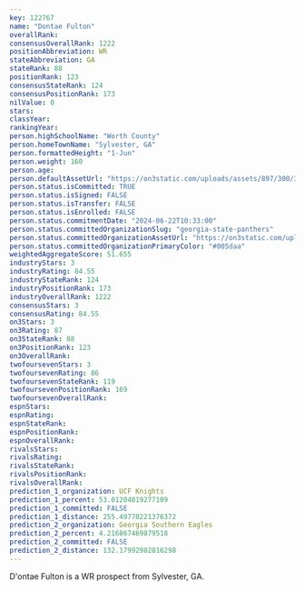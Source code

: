 ```yaml
---
key: 122767
name: "Dontae Fulton"
overallRank: 
consensusOverallRank: 1222
positionAbbreviation: WR
stateAbbreviation: GA
stateRank: 88
positionRank: 123
consensusStateRank: 124
consensusPositionRank: 173
nilValue: 0
stars: 
classYear: 
rankingYear: 
person.highSchoolName: "Worth County"
person.homeTownName: "Sylvester, GA"
person.formattedHeight: "1-Jun"
person.weight: 160
person.age: 
person.defaultAssetUrl: "https://on3static.com/uploads/assets/897/300/300897.png"
person.status.isCommitted: TRUE
person.status.isSigned: FALSE
person.status.isTransfer: FALSE
person.status.isEnrolled: FALSE
person.status.commitmentDate: "2024-06-22T10:33:00"
person.status.committedOrganizationSlug: "georgia-state-panthers"
person.status.committedOrganizationAssetUrl: "https://on3static.com/uploads/assets/951/149/149951.svg"
person.status.committedOrganizationPrimaryColor: "#005daa"
weightedAggregateScore: 51.655
industryStars: 3
industryRating: 84.55
industryStateRank: 124
industryPositionRank: 173
industryOverallRank: 1222
consensusStars: 3
consensusRating: 84.55
on3Stars: 3
on3Rating: 87
on3StateRank: 88
on3PositionRank: 123
on3OverallRank: 
twofoursevenStars: 3
twofoursevenRating: 86
twofoursevenStateRank: 119
twofoursevenPositionRank: 169
twofoursevenOverallRank: 
espnStars: 
espnRating: 
espnStateRank: 
espnPositionRank: 
espnOverallRank: 
rivalsStars: 
rivalsRating: 
rivalsStateRank: 
rivalsPositionRank: 
rivalsOverallRank: 
prediction_1_organization: UCF Knights
prediction_1_percent: 53.01204819277109
prediction_1_committed: FALSE
prediction_1_distance: 255.49770221376372
prediction_2_organization: Georgia Southern Eagles
prediction_2_percent: 4.216867469879518
prediction_2_committed: FALSE
prediction_2_distance: 132.17992982816298
---
```

D'ontae Fulton is a WR prospect from Sylvester, GA.